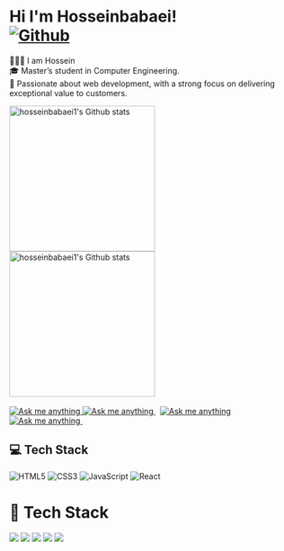 # Hi I'm Hosseinbabaei! <br> [![Github](https://img.shields.io/github/followers/hosseinbabaei1?label=Follow&style=social)](https://github.com/login?return_to=https%3A%2F%2Fgithub.com%2Fhosseinbabaei1)


👨🏻‍🎓 I am Hossein<br/>
🎓 Master’s student in Computer Engineering.<br/> 
🧾 Passionate about web development, with a strong focus on delivering exceptional value to customers.<br/>

<!-------------------------------------------------------------------------------------------------------------------------------------->

<div align="left"> 

<a href="https://github.com/Hosseinbabaei1/hosseinbabaei1/tree/main#gh-light-mode-only">
<img height=259 src="https://github-readme-stats-git-masterrstaa-rickstaa.vercel.app/api?username=hosseinbabaei1&show_icons=true&line_height=28&hide_border=true&card_width=347&include_all_commits=true&role=owner,collaborator&show=reviews,discussions_answered&rank_icon=percentile&exclude_repo=github-readme-stats&theme=default#gh-light-mode-only" alt="hosseinbabaei1's Github stats" />
</a>
</div>

<!-- Dark Mode -->
<div align="left"> 

<a href="https://github.com/Hosseinbabaei1/hosseinbabaei1/tree/main#gh-dark-mode-only">
<img height=259 src="https://github-readme-stats-git-masterrstaa-rickstaa.vercel.app/api?username=hosseinbabaei1&show_icons=true&line_height=28&hide_border=true&card_width=347&include_all_commits=true&role=owner,collaborator&show=reviews,discussions_answered&rank_icon=percentile&exclude_repo=github-readme-stats&theme=dark&bg_color=000000#gh-dark-mode-only" alt="hosseinbabaei1's Github stats" />
</a>
</div>

<br/>

<!--------------Discord button-------------->
<div>

<!-- Light Mode -->
<a href="https://discord.gg/D3s3SwpdwM#gh-light-mode-only">
<img src="https://img.shields.io/badge/chat-%40-1DA1F2?style=for-the-badge&logo=discord&labelColor=000&color=3572A5#gh-light-mode-only" alt="Ask me anything">
</a>
<!-- Dark Mode -->
<a href="https://discord.gg/D3s3SwpdwM#gh-dark-mode-only">
<img src="https://img.shields.io/badge/chat-%40Join our Discord-1DA1F2?style=for-the-badge&logo=discord&labelColor=000&color=FFF#gh-dark-mode-only" alt="Ask me anything">
</a>
&nbsp;  
<!-----------------telegram----------------->

<!-- Light Mode -->
<a href="https://t.me/bepeni#gh-light-mode-only">
<img src="https://img.shields.io/badge/message-%40-1DA1F2?style=for-the-badge&logo=telegram&labelColor=000&color=3572A5#gh-light-mode-only" alt="Ask me anything">
</a>
<!-- Dark Mode -->
<a href="https://t.me/bepeni#gh-dark-mode-only">
<img src="https://img.shields.io/badge/message-%40Hossein-1DA1F2?style=for-the-badge&logo=telegram&labelColor=000&color=FFF#gh-dark-mode-only" alt="Ask me anything">
</a>
&nbsp;

</div>

<!-------------------------------------------------------------------------------------------------------------------------------------->

## 💻 Tech Stack
<!-- Badges from https://github.com/Ileriayo/markdown-badges -->


 
![HTML5](https://img.shields.io/badge/html5-%23E34F26.svg?style=for-the-badge&logo=html5&logoColor=white)
![CSS3](https://img.shields.io/badge/css3-%231572B6.svg?style=for-the-badge&logo=css3&logoColor=white)
![JavaScript](https://img.shields.io/badge/javascript-%23323330.svg?style=for-the-badge&logo=javascript&logoColor=%23F7DF1E)
![React](https://img.shields.io/badge/react-%2320232a.svg?style=for-the-badge&logo=react&logoColor=%2361DAFB)


<!-------------------------------------------------------------------------------------------------------------------------------------->

# 🚀 Tech Stack

<p align="left">
  <img src="https://img.shields.io/badge/HTML5-black?style=for-the-badge&logo=html5&logoColor=white" />
  <img src="https://img.shields.io/badge/CSS3-black?style=for-the-badge&logo=css3&logoColor=white" />
  <img src="https://img.shields.io/badge/JavaScript-black?style=for-the-badge&logo=javascript&logoColor=white" />
  <img src="https://img.shields.io/badge/React-black?style=for-the-badge&logo=react&logoColor=white" />
  <img src="https://img.shields.io/badge/Figma-black?style=for-the-badge&logo=figma&logoColor=white" />
</p>

<!-------------------------------------------------------------------------------------------------------------------------------------->

